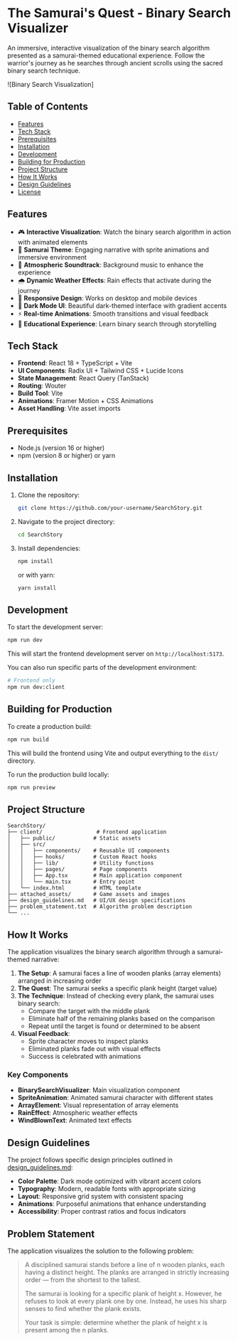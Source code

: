 # The Samurai's Quest - Binary Search Visualizer

An immersive, interactive visualization of the binary search algorithm presented as a samurai-themed educational experience. Follow the warrior's journey as he searches through ancient scrolls using the sacred binary search technique.

![Binary Search Visualization]

## Table of Contents

- [Features](#features)
- [Tech Stack](#tech-stack)
- [Prerequisites](#prerequisites)
- [Installation](#installation)
- [Development](#development)
- [Building for Production](#building-for-production)
- [Project Structure](#project-structure)
- [How It Works](#how-it-works)
- [Design Guidelines](#design-guidelines)
- [License](#license)

## Features

- 🎮 **Interactive Visualization**: Watch the binary search algorithm in action with animated elements
- 🧘 **Samurai Theme**: Engaging narrative with sprite animations and immersive environment
- 🎵 **Atmospheric Soundtrack**: Background music to enhance the experience
- 🌧️ **Dynamic Weather Effects**: Rain effects that activate during the journey
- 📱 **Responsive Design**: Works on desktop and mobile devices
- 🎨 **Dark Mode UI**: Beautiful dark-themed interface with gradient accents
- ⚡ **Real-time Animations**: Smooth transitions and visual feedback
- 🎯 **Educational Experience**: Learn binary search through storytelling

## Tech Stack

- **Frontend**: React 18 + TypeScript + Vite
- **UI Components**: Radix UI + Tailwind CSS + Lucide Icons
- **State Management**: React Query (TanStack)
- **Routing**: Wouter
- **Build Tool**: Vite
- **Animations**: Framer Motion + CSS Animations
- **Asset Handling**: Vite asset imports

## Prerequisites

- Node.js (version 16 or higher)
- npm (version 8 or higher) or yarn

## Installation

1. Clone the repository:
   ```bash
   git clone https://github.com/your-username/SearchStory.git
   ```

2. Navigate to the project directory:
   ```bash
   cd SearchStory
   ```

3. Install dependencies:
   ```bash
   npm install
   ```
   or with yarn:
   ```bash
   yarn install
   ```

## Development

To start the development server:

```bash
npm run dev
```

This will start the frontend development server on `http://localhost:5173`.

You can also run specific parts of the development environment:

```bash
# Frontend only
npm run dev:client
```

## Building for Production

To create a production build:

```bash
npm run build
```

This will build the frontend using Vite and output everything to the `dist/` directory.

To run the production build locally:

```bash
npm run preview
```

## Project Structure

```
SearchStory/
├── client/                 # Frontend application
│   ├── public/            # Static assets
│   ├── src/
│   │   ├── components/    # Reusable UI components
│   │   ├── hooks/         # Custom React hooks
│   │   ├── lib/           # Utility functions
│   │   ├── pages/         # Page components
│   │   ├── App.tsx        # Main application component
│   │   └── main.tsx       # Entry point
│   └── index.html         # HTML template
├── attached_assets/       # Game assets and images
├── design_guidelines.md   # UI/UX design specifications
├── problem_statement.txt  # Algorithm problem description
└── ...
```

## How It Works

The application visualizes the binary search algorithm through a samurai-themed narrative:

1. **The Setup**: A samurai faces a line of wooden planks (array elements) arranged in increasing order
2. **The Quest**: The samurai seeks a specific plank height (target value)
3. **The Technique**: Instead of checking every plank, the samurai uses binary search:
   - Compare the target with the middle plank
   - Eliminate half of the remaining planks based on the comparison
   - Repeat until the target is found or determined to be absent
4. **Visual Feedback**: 
   - Sprite character moves to inspect planks
   - Eliminated planks fade out with visual effects
   - Success is celebrated with animations

### Key Components

- **BinarySearchVisualizer**: Main visualization component
- **SpriteAnimation**: Animated samurai character with different states
- **ArrayElement**: Visual representation of array elements
- **RainEffect**: Atmospheric weather effects
- **WindBlownText**: Animated text effects

## Design Guidelines

The project follows specific design principles outlined in [design_guidelines.md](design_guidelines.md):

- **Color Palette**: Dark mode optimized with vibrant accent colors
- **Typography**: Modern, readable fonts with appropriate sizing
- **Layout**: Responsive grid system with consistent spacing
- **Animations**: Purposeful animations that enhance understanding
- **Accessibility**: Proper contrast ratios and focus indicators

## Problem Statement

The application visualizes the solution to the following problem:

> A disciplined samurai stands before a line of n wooden planks, each having a distinct height. The planks are arranged in strictly increasing order — from the shortest to the tallest.
> 
> The samurai is looking for a specific plank of height x. However, he refuses to look at every plank one by one. Instead, he uses his sharp senses to find whether the plank exists.
> 
> Your task is simple: determine whether the plank of height x is present among the n planks.